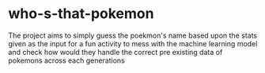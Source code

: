# who-s-that-pokemon
The project aims to simply guess the poekmon's name based upon the stats given as the input for a fun activity to mess with the machine learning model and check how would they handle the correct pre existing data of pokemons across each generations
